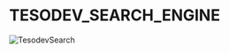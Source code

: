 # TESODEV_SEARCH_ENGINE
![TesodevSearch](https://user-images.githubusercontent.com/56490184/148590214-481678a3-08a6-4511-a8c8-a3bb93ab8ef0.png)
